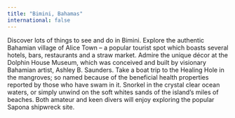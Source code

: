 ```yaml
---
title: "Bimini, Bahamas"
international: false
---
```


Discover lots of things to see and do in Bimini. Explore the authentic Bahamian village of Alice Town – a popular tourist spot which boasts several hotels, bars, restaurants and a straw market. Admire the unique décor at the Dolphin House Museum, which was conceived and built by visionary Bahamian artist, Ashley B. Saunders. Take a boat trip to the Healing Hole in the mangroves; so named because of the beneficial health properties reported by those who have swam in it. Snorkel in the crystal clear ocean waters, or simply unwind on the soft whites sands of the island’s miles of beaches. Both amateur and keen divers will enjoy exploring the popular Sapona shipwreck site.

  
  